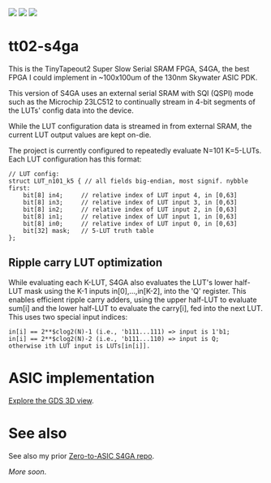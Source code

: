 ![](../../workflows/gds/badge.svg) ![](../../workflows/docs/badge.svg) ![](../../workflows/test/badge.svg)

# tt02-s4ga

This is the TinyTapeout2 Super Slow Serial SRAM FPGA, S4GA, the best FPGA I could implement in ~100x100um of the 130nm Skywater ASIC PDK.

This version of S4GA uses an external serial SRAM with SQI (QSPI) mode such as the Microchip 23LC512
to continually stream in 4-bit segments of the LUTs' config data into the device.

While the LUT configuration data is streamed in from external SRAM, the current LUT output values are kept on-die.

The project is currently configured to repeatedly evaluate N=101 K=5-LUTs.
Each LUT configuration has this format:

    // LUT config:
    struct LUT_n101_k5 { // all fields big-endian, most signif. nybble first:
        bit[8] in4;     // relative index of LUT input 4, in [0,63]
        bit[8] in3;     // relative index of LUT input 3, in [0,63]
        bit[8] in2;     // relative index of LUT input 2, in [0,63]
        bit[8] in1;     // relative index of LUT input 1, in [0,63]
        bit[8] in0;     // relative index of LUT input 0, in [0,63]
        bit[32] mask;   // 5-LUT truth table
    };

## Ripple carry LUT optimization

While evaluating each K-LUT, S4GA also evaluates the LUT's lower half-LUT mask using the K-1 inputs in[0],...,in[K-2], into the 'Q' register.
This enables efficient ripple carry adders, using the upper half-LUT to evaluate sum[i] and the lower half-LUT to evaluate the carry[i], fed into the next LUT.
This uses two special input indices:

    in[i] == 2**$clog2(N)-1 (i.e., 'b111...111) => input is 1'b1;
    in[i] == 2**$clog2(N)-2 (i.e., 'b111...110) => input is Q;
    otherwise ith LUT input is LUTs[in[i]].

# ASIC implementation

[Explore the GDS 3D view](https://grayresearch.github.io/tt02-s4ga).

# See also

See also my prior [Zero-to-ASIC S4GA repo](https://github.com/grayresearch/s4ga).

_More soon_.
